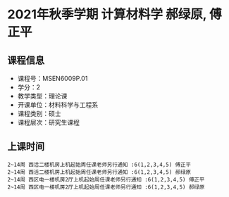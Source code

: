 # 2021年秋季学期 计算材料学 郝绿原, 傅正平






## 课程信息

- 课程号：MSEN6009P.01
- 学分：2
- 教学类型：理论课
- 开课单位：材料科学与工程系
- 课程类别：硕士
- 课程层次：研究生课程

## 上课时间

```
2~14周 西活二楼机房上机起始周任课老师另行通知 :6(1,2,3,4,5) 傅正平
2~14周 西活二楼机房上机起始周任课老师另行通知 :6(1,2,3,4,5) 郝绿原
2~14周 西区电一楼机房2厅上机起始周任课老师另行通知 :6(1,2,3,4,5) 傅正平
2~14周 西区电一楼机房2厅上机起始周任课老师另行通知 :6(1,2,3,4,5) 郝绿原
```

